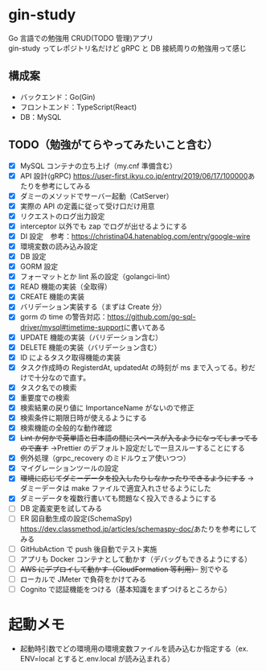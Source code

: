 # gin-study

Go 言語での勉強用 CRUD(TODO 管理)アプリ  
gin-study ってレポジトリ名だけど gRPC と DB 接続周りの勉強用って感じ

## 構成案

- バックエンド：Go(Gin)
- フロントエンド：TypeScript(React)
- DB：MySQL

## TODO（勉強がてらやってみたいこと含む）

- [x] MySQL コンテナの立ち上げ（my.cnf 準備含む）
- [x] API 設計(gRPC) <https://user-first.ikyu.co.jp/entry/2019/06/17/100000>あたりを参考にしてみる
- [x] ダミーのメソッドでサーバー起動（CatServer）
- [x] 実際の API の定義に従って受け口だけ用意
- [x] リクエストのログ出力設定
- [x] interceptor 以外でも zap でログが出せるようにする
- [x] DI 設定　参考：<https://christina04.hatenablog.com/entry/google-wire>
- [x] 環境変数の読み込み設定
- [x] DB 設定
- [x] GORM 設定
- [x] フォーマットとか lint 系の設定（golangci-lint）
- [x] READ 機能の実装（全取得）
- [x] CREATE 機能の実装
- [x] バリデーション実装する（まずは Create 分）
- [x] gorm の time の警告対応：<https://github.com/go-sql-driver/mysql#timetime-support>に書いてある
- [x] UPDATE 機能の実装（バリデーション含む）
- [x] DELETE 機能の実装（バリデーション含む）
- [x] ID によるタスク取得機能の実装
- [x] タスク作成時の RegisterdAt, updatedAt の時刻が ms まで入ってる。秒だけで十分なので直す。
- [x] タスク名での検索
- [x] 重要度での検索
- [x] 検索結果の戻り値に ImportanceName がないので修正
- [x] 検索条件に期限日時が使えるようにする
- [x] 検索機能の全般的な動作確認
- [x] ~~Lint か何かで英単語と日本語の間にスペースが入るようになってしまってるので直す~~ →Prettier のデフォルト設定だしで一旦スルーすることにする
- [x] 例外処理（grpc_recovery のミドルウェア使いつつ）
- [x] マイグレーションツールの設定
- [x] ~~環境に応じてダミーデータを投入したりしなかったりできるようにする~~ → ダミーデータは make ファイルで適宜入れさせるようにした
- [x] ダミーデータを複数行書いても問題なく投入できるようにする
- [ ] DB 定義変更を試してみる
- [ ] ER 図自動生成の設定(SchemaSpy) <https://dev.classmethod.jp/articles/schemaspy-doc/>あたりを参考にしてみる
- [ ] GitHubAction で push 後自動でテスト実施
- [ ] アプリも Docker コンテナとして動かす（デバッグもできるようにする）
- [ ] ~~AWS にデプロイして動かす（CloudFormation 等利用）~~ 別でやる
- [ ] ローカルで JMeter で負荷をかけてみる
- [ ] Cognito で認証機能をつける（基本知識をまずつけるところから）

# 起動メモ

- 起動時引数でどの環境用の環境変数ファイルを読み込むか指定する（ex. ENV=local とすると.env.local が読み込まれる）
